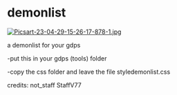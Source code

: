 # demonlist

[![Picsart-23-04-29-15-26-17-878-1.jpg](https://i.postimg.cc/XNKskWG5/Picsart-23-04-29-15-26-17-878-1.jpg)](https://postimg.cc/t7Td9LzR)

a demonlist for your gdps

-put this in your gdps (tools) folder

-copy the css folder and leave the file
styledemonlist.css

credits:
not_staff
StaffV77
